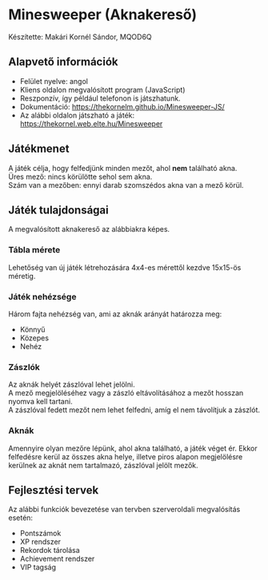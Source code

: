# Minesweeper (Aknakereső)
Készítette: Makári Kornél Sándor, MQOD6Q

## Alapvető információk
- Felület nyelve: angol
- Kliens oldalon megvalósított program (JavaScript)
- Reszponzív, így például telefonon is játszhatunk.
- Dokumentáció: https://thekornelm.github.io/Minesweeper-JS/
- Az alábbi oldalon játszható a játék: https://thekornel.web.elte.hu/Minesweeper

## Játékmenet
A játék célja, hogy felfedjünk minden mezőt, ahol **nem** található akna.\
Üres mező: nincs körülötte sehol sem akna.\
Szám van a mezőben: ennyi darab szomszédos akna van a mező körül.

## Játék tulajdonságai
A megvalósított aknakereső az alábbiakra képes.

### Tábla mérete
Lehetőség van új játék létrehozására 4x4-es mérettől kezdve 15x15-ös méretig.

### Játék nehézsége
Három fajta nehézség van, ami az aknák arányát határozza meg:
- Könnyű
- Közepes
- Nehéz

### Zászlók
Az aknák helyét zászlóval lehet jelölni.\
A mező megjelöléséhez vagy a zászló eltávolításához a mezőt hosszan nyomva kell tartani.\
A zászlóval fedett mezőt nem lehet felfedni, amíg el nem 
távolítjuk a zászlót.

### Aknák
Amennyire olyan mezőre lépünk, ahol akna található, a játék véget ér. Ekkor felfedésre kerül az összes akna helye, illetve piros alapon megjelölésre kerülnek az aknát nem tartalmazó, zászlóval jelölt mezők.

## Fejlesztési tervek
Az alábbi funkciók bevezetése van tervben szerveroldali megvalósítás esetén:
- Pontszámok
- XP rendszer
- Rekordok tárolása
- Achievement rendszer
- VIP tagság